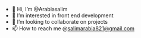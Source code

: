 - 👋 Hi, I’m @Arabiasalim
- 👀 I’m interested in front end development
- 💞️ I’m looking to collaborate on projects
- 📫 How to reach me @salimarabia821@gmail.com

<!---
Arabiasalim/Arabiasalim is a ✨ special ✨ repository because its `README.md` (this file) appears on your GitHub profile.
You can click the Preview link to take a look at your changes.
--->
